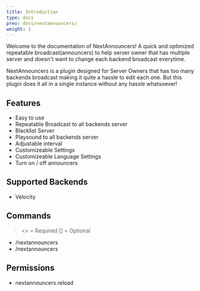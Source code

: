 ```yaml
---
title: Introduction
type: docs
prev: docs/nextannouncers/
weight: 1
---
```


Welcome to the documentation of NextAnnouncers!
A quick and optimized repeatable broadcast(announcers) to help server owner that has multiple server and doesn't want to change each backend broadcast everytime.

NextAnnouncers is a plugin designed for Server Owners that has too many backends broadcast making it quite a hassle to edit each one. But this plugin does it all in a single instance without any hassle whatsoever!

## Features
- Easy to use
- Repeatable Broadcast to all backends server
- Blacklist Server
- Playsound to all backends server
- Adjustable interval
- Customizeable Settings
- Customizeable Language Settings
- Turn on / off announcers

## Supported Backends
- Velocity

## Commands
> <> = Required [] = Optional

- /nextannouncers
- /nextannouncers <reload>

## Permissions
- nextannouncers.reload